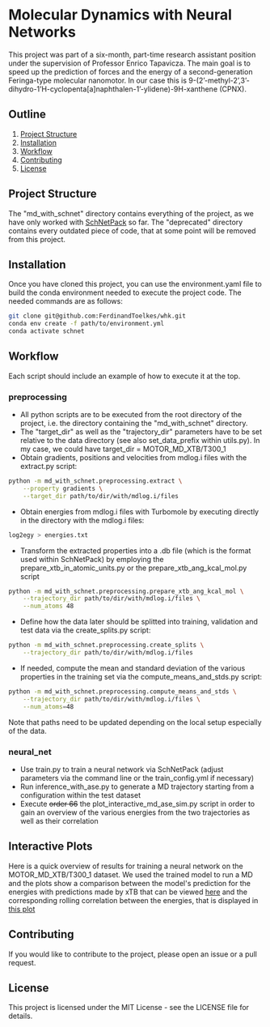 # Molecular Dynamics with Neural Networks

This project was part of a six-month, part-time research assistant position under the supervision of Professor Enrico Tapavicza. The main goal is to speed up the prediction of forces and the energy of a second-generation Feringa-type molecular nanomotor. In our case this is 9-(2’-methyl-2’,3’-dihydro-1’H-cyclopenta[a]naphthalen-1’-ylidene)-9H-xanthene (CPNX). 

## Outline

1. [Project Structure](#project-structure)
2. [Installation](#installation)
3. [Workflow](#workflow)
4. [Contributing](#contributing)
5. [License](#license)

## Project Structure

The "md_with_schnet" directory contains everything of the project, as we have only worked with [SchNetPack](https://github.com/atomistic-machine-learning/schnetpack) so far. The "deprecated" directory contains every outdated piece of code, that at some point will be removed from this project.


## Installation

Once you have cloned this project, you can use the environment.yaml file to build the conda environment needed to execute the project code. The needed commands are as follows:


```bash
git clone git@github.com:FerdinandToelkes/whk.git
conda env create -f path/to/environment.yml
conda activate schnet
```

## Workflow

Each script should include an example of how to execute it at the top.

### preprocessing

- All python scripts are to be executed from the root directory of the project, i.e. the directory containing the "md_with_schnet" directory.
- The "target_dir" as well as the "trajectory_dir" parameters have to be set relative to the data directory (see also set_data_prefix within utils.py). In my case, we could have target_dir = MOTOR_MD_XTB/T300_1
- Obtain gradients, positions and velocities from mdlog.i files with the extract.py script:
```bash
python -m md_with_schnet.preprocessing.extract \
    --property gradients \
    --target_dir path/to/dir/with/mdlog.i/files
```
- Obtain energies from mdlog.i files with Turbomole by executing directly in the directory with the mdlog.i files:
```bash
log2egy > energies.txt
```
- Transform the extracted properties into a .db file (which is the format used within SchNetPack) by employing the prepare_xtb_in_atomic_units.py or the prepare_xtb_ang_kcal_mol.py  script
```bash
python -m md_with_schnet.preprocessing.prepare_xtb_ang_kcal_mol \
    --trajectory_dir path/to/dir/with/mdlog.i/files \
    --num_atoms 48
```
- Define how the data later should be splitted into training, validation and test data via the create_splits.py script:
```bash
python -m md_with_schnet.preprocessing.create_splits \
    --trajectory_dir path/to/dir/with/mdlog.i/files
```
- If needed, compute the mean and standard deviation of the various properties in the training set via the compute_means_and_stds.py script:
```bash
python -m md_with_schnet.preprocessing.compute_means_and_stds \
    --trajectory_dir path/to/dir/with/mdlog.i/files \
    --num_atoms=48
```
Note that paths need to be updated depending on the local setup especially of the data. 

### neural_net

- Use train.py to train a neural network via SchNetPack (adjust parameters via the command line or the train_config.yml if necessary)
- Run inference_with_ase.py to generate a MD trajectory starting from a configuration within the test dataset
- Execute ~~order 66~~ the plot_interactive_md_ase_sim.py script in order to gain an overview of the various energies from the two trajectories as well as their correlation 

## Interactive Plots

Here is a quick overview of results for training a neural network on the MOTOR_MD_XTB/T300_1 dataset. We used the trained model to run a MD and the plots show a comparison between the model's prediction for the energies with predictions made by xTB that can be viewed [here](https://github.com/FerdinandToelkes/whk/tree/main/docs/angstrom_kcal_per_mol_fs/MOTOR_MD_XTB/T300_1/epochs_1000_bs_100_lr_0.0001_seed_42/md_sim_steps_5000_time_step_1.0_seed_42/interactive_properties_plot.html) and the corresponding rolling correlation between the energies, that is displayed in [this plot](https://github.com/FerdinandToelkes/whk/tree/main/docs/angstrom_kcal_per_mol_fs/MOTOR_MD_XTB/T300_1/epochs_1000_bs_100_lr_0.0001_seed_42/md_sim_steps_5000_time_step_1.0_seed_42/interactive_rolling_corr_plot.html)
 

## Contributing

If you would like to contribute to the project, please open an issue or a pull request.

## License

This project is licensed under the MIT License - see the LICENSE file for details.

